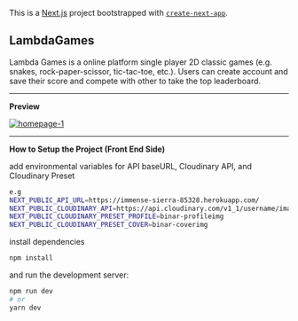 This is a [Next.js](https://nextjs.org/) project bootstrapped with [`create-next-app`](https://github.com/vercel/next.js/tree/canary/packages/create-next-app).

## LambdaGames

Lambda Games is a online platform single player 2D classic games (e.g. snakes, rock-paper-scissor, tic-tac-toe, etc.). Users can create account and save their score and compete with other to take the top leaderboard.

---
**Preview**

<a href="https://ibb.co/31PDZbx"><img src="https://i.ibb.co/XXGhRPn/homepage-1.png" alt="homepage-1" border="0" /></a>

---
**How to Setup the Project (Front End Side)**

add environmental variables for API baseURL, Cloudinary API, and Cloudinary Preset

```bash
e.g 
NEXT_PUBLIC_API_URL=https://immense-sierra-85328.herokuapp.com/
NEXT_PUBLIC_CLOUDINARY_API=https://api.cloudinary.com/v1_1/username/image/upload
NEXT_PUBLIC_CLOUDINARY_PRESET_PROFILE=binar-profileimg
NEXT_PUBLIC_CLOUDINARY_PRESET_COVER=binar-coverimg
```

install dependencies

```bash
npm install
```

and run the development server:

```bash
npm run dev
# or
yarn dev
```
